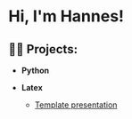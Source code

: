 <h1>Hi, I'm Hannes!

<h2>👨‍💻 Projects:</h2>

- <b>Python</b>
  

  

  
- <b>Latex</b>
  - [Template presentation](https://github.com/hanneskoessl/Latex/tree/main/MA-slides)
  
  

  

<!--








### Hi there 👋


**hanneskoessl/hanneskoessl** is a ✨ _special_ ✨ repository because its `README.md` (this file) appears on your GitHub profile.

Here are some ideas to get you started:

- 🔭 I’m currently working on ...
- 🌱 I’m currently learning ...
- 👯 I’m looking to collaborate on ...
- 🤔 I’m looking for help with ...
- 💬 Ask me about ...
- 📫 How to reach me: ...
- 😄 Pronouns: ...
- ⚡ Fun fact: ...
-->
